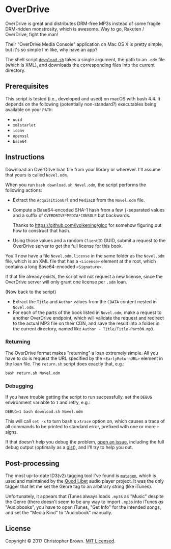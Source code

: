 # OverDrive

OverDrive is great and distributes DRM-free MP3s instead of some fragile DRM-ridden monstrosity, which is awesome.
Way to go, Rakuten / OverDrive, fight the man!

Their "OverDrive Media Console" application on Mac OS X is pretty simple, but it's so simple I'm like, why have an app?

The shell script [`download.sh`](download.sh) takes a single argument, the path to an `.odm` file (which is XML), and downloads the corresponding files into the current directory.


## Prerequisites

This script is tested (i.e., developed and used) on macOS with bash 4.4.
It depends on the following (potentially non-standard?) executables being available on your `PATH`:

* `uuid`
* `xmlstarlet`
* `iconv`
* `openssl`
* `base64`


## Instructions

Download an OverDrive loan file from your library or wherever.
I'll assume that yours is called `Novel.odm`.

When you run `bash download.sh Novel.odm`, the script performs the following actions:

* Extract the `AcquisitionUrl` and `MediaID` from the `Novel.odm` file.
* Compute a Base64-encoded SHA-1 hash from a few `|`-separated values and a suffix of `OVERDRIVE*MEDIA*CONSOLE` but backwards.

  Thanks to https://github.com/jvolkening/gloc for somehow figuring out how to construct that hash.
* Using those values and a random `ClientID` GUID, submit a request to the OverDrive server to get the full license for this book.

You'll now have a file `Novel.odm.license` in the same folder as the `Novel.odm` file,
which is an XML file that has a `<License>` element at the root,
which contains a long Base64-encoded `<Signature>`.

If that file already exists, the script will not request a new license, since the OverDrive server will only grant one license per `.odm` loan.

(Now back to the script)

* Extract the `Title` and `Author` values from the `CDATA` content nested in `Novel.odm`.
* For each of the parts of the book listed in `Novel.odm`, make a request to another OverDrive endpoint, which will validate the request and redirect to the actual MP3 file on their CDN, and save the result into a folder in the current directory, named like `Author - Title/Title-Part0N.mp3`.

### Returning

The OverDrive format makes "returning" a loan extremely simple.
All you have to do is request the URL specified by the `<EarlyReturnURL>` element in the loan file.
The `return.sh` script does exactly that, e.g.:

    bash return.sh Novel.odm

### Debugging

If you have trouble getting the script to run successfully,
set the `DEBUG` environment variable to `1` and retry, e.g.:

    DEBUG=1 bash download.sh Novel.odm

This will call `set -x` to turn bash's `xtrace` option on,
which causes a trace of all commands to be printed to standard error,
prefixed with one or more `+` signs.

If that doesn't help you debug the problem,
[open an issue](https://github.com/chbrown/overdrive/issues/new),
including the full debug output (optimally as a [gist](https://gist.github.com/)),
and I'll try to help you out.


## Post-processing

The most up-to-date ID3(v2) tagging tool I've found is [`mutagen`](https://mutagen.readthedocs.io/),
which is used and maintained by the [Quod Libet](https://quodlibet.readthedocs.io/) audio player project.
It was the only tagger that let me set the Genre tag to an arbitrary string (like iTunes).

Unfortunately, it appears that iTunes always loads `.mp3`s as "Music" despite the Genre (there doesn't seem to be any way to import `.mp3`s into iTunes _as_ "Audiobooks", you have to open iTunes, "Get Info" for the intended songs, and set the "Media Kind" to "Audiobook" manually.


## License

Copyright © 2017 Christopher Brown. [MIT Licensed](https://chbrown.github.io/licenses/MIT/#2017).
